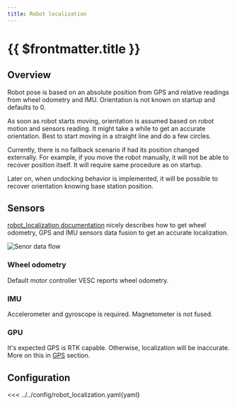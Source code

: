 ```yaml
---
title: Robot localization
---
```

# {{ $frontmatter.title }}

## Overview

Robot pose is based on an absolute position from GPS and relative readings from wheel odometry and IMU.
Orientation is not known on startup and defaults to 0. 

As soon as robot starts moving, orientation is assumed based on robot motion and sensors reading.
It might take a while to get an accurate orientation. Best to start moving in a straight line and do a few circles.

Currently, there is no fallback scenario if had its position changed externally. For example, if you move the robot manually, it will not be able to recover position itself. It will require same procedure as on startup. 

Later on, when undocking behavior is implemented, it will be possible to recover orientation knowing base station position.

## Sensors

[robot_localization documentation](http://docs.ros.org/en/melodic/api/robot_localization/html/integrating_gps.html) nicely describes
how to get wheel odometry, GPS and IMU sensors data fusion to get an accurate localization.

![Senor data flow](http://docs.ros.org/en/melodic/api/robot_localization/html/_images/navsat_transform_workflow.png)

### Wheel odometry

Default motor controller VESC reports wheel odometry.

### IMU

Accelerometer and gyroscope is required. Magnetometer is not fused.

### GPU

It's expected GPS is RTK capable. Otherwise, localization will be inaccurate.
More on this in [GPS](../gps.md) section.

## Configuration

<<< ../../config/robot_localization.yaml{yaml}
